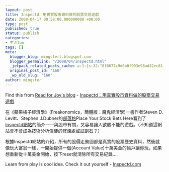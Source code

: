```yaml
---
layout: post
title: Inspectd：用真實股市資料做的股票交易遊戲
date: 2008-04-17 00:58:00.000000000 +08:00
type: post
published: true
status: publish
categories:
- 生活fun
tags: []
meta:
  blogger_blog: mingstert.blogspot.com
  blogger_permalink: "/2008/04/inspectd.html"
  _jetpack_related_posts_cache: a:1:{s:32:"8f6677c9d6b0f903e98ad32ec61f8deb";a:2:{s:7:"expires";i:1455243781;s:7:"payload";a:3:{i:0;a:1:{s:2:"id";i:187;}i:1;a:1:{s:2:"id";i:513;}i:2;a:1:{s:2:"id";i:302;}}}}
  original_post_id: '160'
  _wp_old_slug: '160'
author: mingster
---
```

<p>Find this from <a href="http://readforjoy.blogspot.com/feeds/posts/default" target="_blank">Read for Joy's blog</a> - <a href="http://readforjoy.blogspot.com/2008/04/inspectd.html" target="_blank">Inspectd：用真實股市資料做的股票交易遊戲</a></p>
<p>在《蘋果橘子經濟學》(Freakonomics，簡體版：魔鬼經濟學)一書作者Steven D. Levitt、Stephen J.Dubner的<a href="http://freakonomics.blogs.nytimes.com">部落格</a>Place Your Stock Bets Here看到了<a href="http://www.inspectd.com/">Inspectd網站</a>的簡介——與股市有關，又容易讓人欲罷不能的遊戲。（不知道這網站會不會成為技術分析信徒的修煉處或試劍石？）</p>
<p>根據Inspectd網站的介紹，所有的股價走勢圖都是真實的股票歷史資料，然後就像玩大富翁一樣，一開始提供一個(Account Value)十萬美金的帳戶讓你玩，如果想重新從十萬美金開始，按下reset就清除所有交易紀錄....</p>
<p>Learn from play is cool idea. Check it out yourself - <a href="http://www.inspectd.com/">Inspectd.com</a></p>
